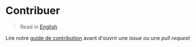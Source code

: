 # Contribuer

> Read in [English](/docs/CONTRIBUTING.md)

Lire notre
[guide de contribution](https://github.com/logisparte/.github/blob/master/docs/fr/guide-de-contribution.md)
avant d'ouvrir une _issue_ ou une _pull request_
